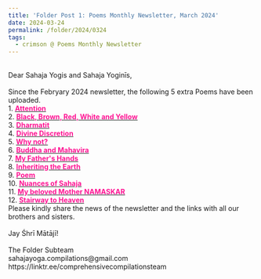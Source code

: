 ```yaml
---
title: 'Folder Post 1: Poems Monthly Newsletter, March 2024'
date: 2024-03-24
permalink: /folder/2024/0324
tags:
  - crimson @ Poems Monthly Newsletter
---
```


<p>
<br>
Dear Sahaja Yogis and Sahaja Yoginīs,<br>
<br>
Since the Febryary 2024 newsletter, the following 5 extra Poems have been uploaded.<br>
1. <a href="https://seven-teams.github.io/folder/2024-0313-AW-Attention"> <font color="DeepPink"><b>Attention</b></font></a><br>
2. <a href="https://seven-teams.github.io/folder/2024-0313-AW-Black-Brown-Red-White-Yellow"> <font color="DeepPink"><b>Black, Brown, Red, White and Yellow</b></font></a><br>
3. <a href="https://seven-teams.github.io/folder/2024-0313-AW-Dharmatit"> <font color="DeepPink"><b>Dharmatit</b></font></a><br>
4. <a href="https://seven-teams.github.io/folder/2024-0313-AW-Divine-Discretion"> <font color="DeepPink"><b>Divine Discretion</b></font></a><br>
5. <a href="https://seven-teams.github.io/folder/2018-0527-LV-why-not"> <font color="DeepPink"><b>Why not?</b></font></a><br>
6. <a href="https://seven-teams.github.io/folder/2018-0706-LV-Buddha-and-Mahavira"> <font color="DeepPink"><b>Buddha and Mahavira</b></font></a><br>
7. <a href="https://seven-teams.github.io/folder/2018-0706-LV-My-Father-s-Hands"> <font color="DeepPink"><b>My Father's Hands</b></font></a><br>
8. <a href="https://seven-teams.github.io/folder/2018-0610-LV-Inheriting-the-Earth"> <font color="DeepPink"><b>Inheriting the Earth</b></font></a><br>
9. <a href="https://seven-teams.github.io/folder/1979-0101-0000-VM"> <font color="DeepPink"><b>Poem</b></font></a><br>
10. <a href="https://seven-teams.github.io/folder/1979-0101-0000-VM-Nuances-of-Sahaja"> <font color="DeepPink"><b>Nuances of Sahaja</b></font></a><br>
11. <a href="https://seven-teams.github.io/folder/1981-0901-SG-My-beloved-Mother-NAMASKAR"> <font color="DeepPink"><b>My beloved Mother NAMASKAR</b></font></a><br>
12. <a href="https://seven-teams.github.io/folder/2004-0116-RP-Stairway-to-Heaven"> <font color="DeepPink"><b>Stairway to Heaven</b></font></a><br>
Please kindly share the news of the newsletter and the links with all our brothers and sisters.<br>
<br>
Jay Śhrī Mātājī!<br>
<br>
The Folder Subteam<br>
sahajayoga.compilations@gmail.com<br>
https://linktr.ee/comprehensivecompilationsteam<br>
</p>